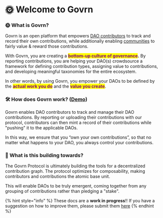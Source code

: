 # 🌞 Welcome to Govrn

### 🌞 What is Govrn?&#x20;

Govrn is an open platform that empowers [DAO contributors](use-cases/dao-contributors.md) to track and record their own contributions, while additionally enabling [communities](use-cases/dao-leaders.md) to fairly value & reward those contributions.&#x20;

With Govrn, you are creating a <mark style="color:purple;">**bottom-up culture of governance**</mark>**.**  By reporting contributions, you are helping your DAO(s) crowdsource a framework for defining contribution types, assigning value to contributions, and developing meaningful taxonomies for the entire ecosystem.

In other words, by using Govrn, you empower your DAOs to be defined by the <mark style="color:purple;">**actual work you do**</mark> and the <mark style="color:purple;">**value you create**</mark>.&#x20;

### 🛠 How does Govrn work? ([Demo](https://www.loom.com/share/3cc290c795a145db85a0698f60529ba0))&#x20;

Govrn enables DAO contributors to track and manage their DAO contributions.  By reporting or uploading their contributions with our protocol, contributors can then mint a record of their contributions while "pushing" it to the applicable DAOs. &#x20;

In this way, we ensure that you “own your own contributions”, so that no matter what happens to your DAO, you always control your contributions.&#x20;

### 💫 What is this building towards?

The Govrn Protocol is ultimately building the tools for a decentralized contribution graph.  The protocol optimizes for composability, making contributors and contributions the atomic base unit.

This will enable DAOs to be truly emergent, coming together from any grouping of contributions rather than pledging a "stake".



{% hint style="info" %}
These docs are a **work in progress**!! If you have a suggestion on how to improve them, please submit them [here](get-involved/ideas-or-questions.md)
{% endhint %}
